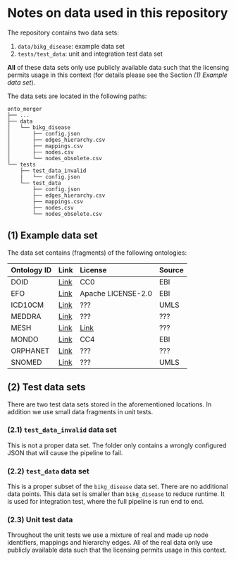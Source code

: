 # Notes on data used in this repository

The repository contains two data sets:

1. ```data/bikg_disease```: example data set
2. ```tests/test_data```: unit and integration test data set

**All** of these data sets only use publicly available data such that the licensing permits
usage in this context (for details please see the Section *(1) Example data set*).

The data sets are located in the following paths:

```
onto_merger
├── ...
├── data
│   └── bikg_disease
│       ├── config.json
│       ├── edges_hierarchy.csv
│       ├── mappings.csv
│       ├── nodes.csv
│       └── nodes_obsolete.csv
└── tests
    ├── test_data_invalid
    |   └── config.json
    └── test_data
        ├── config.json
        ├── edges_hierarchy.csv
        ├── mappings.csv
        ├── nodes.csv
        └── nodes_obsolete.csv
```

## (1) Example data set


The data set contains (fragments) of the following ontologies:

| Ontology ID | Link | License | Source | 
|:--|:--|:--|:--|
| DOID | [Link](https://www.ebi.ac.uk/ols/ontologies/doid) | CC0 | EBI | 
| EFO | [Link](https://www.ebi.ac.uk/ols/ontologies/efo) | Apache LICENSE-2.0 |EBI |
| ICD10CM | [Link](https://www.cms.gov/medicare/icd-10/2021-icd-10-cm) | ??? | UMLS |
| MEDDRA | [Link](https://www.meddra.org/faq) | ??? | ??? |
| MESH | [Link](https://www.nlm.nih.gov/databases/download/mesh.html) | [Link]() | ??? | UMLS |
| MONDO | [Link](https://www.ebi.ac.uk/ols/ontologies/mondo) | CC4 | EBI |
| ORPHANET | [Link](https://www.orpha.net/consor/cgi-bin/Education_AboutOrphanet.php?lng=EN&stapage=CGUp) | ??? | ??? |
| SNOMED | [Link](https://www.nlm.nih.gov/databases/download/mesh.html) | ??? | UMLS |


## (2) Test data sets

There are two test data sets stored in the aforementioned locations. In addition we use small data fragments 
in unit tests. 

### (2.1) ```test_data_invalid``` data set

This is not a proper data set. The folder only contains a wrongly configured JSON that will cause the 
pipeline to fail.

### (2.2) ```test_data``` data set

This is a proper subset of the ```bikg_disease``` data set. There are no additional data points.
This data set is smaller than ```bikg_disease``` to reduce runtime. 
It is used for integration test, where the full pipeline is run end to end.

### (2.3) Unit test data 

Throughout the unit tests we use a mixture of real and made up node identifiers, mappings and hierarchy edges.
All of the real data  only use publicly available data such that the licensing permits usage in this context.
